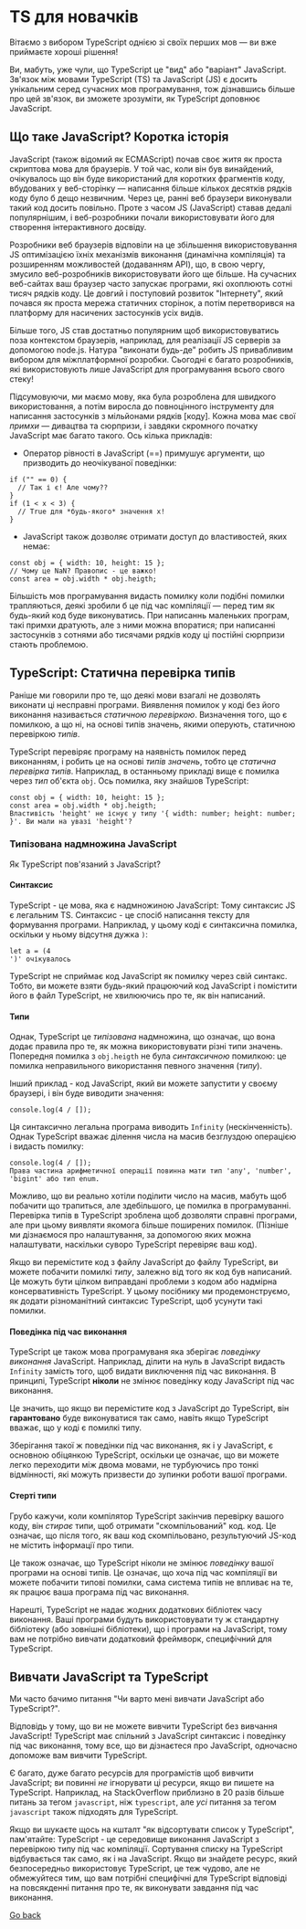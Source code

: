 # TS для новачків
Вітаємо з вибором TypeScript однією зі своїх перших мов — ви вже приймаєте хороші рішення!

Ви, мабуть, уже чули, що TypeScript це "вид" або "варіант" JavaScript. Зв'язок між мовами TypeScript (TS) та JavaScript (JS) є досить унікальним серед сучасних мов програмування, тож дізнавшись більше про цей зв'язок, ви зможете зрозуміти, як TypeScript доповнює JavaScript.

## Що таке JavaScript? Коротка історія
JavaScript (також відомий як ECMAScript) почав своє житя як проста скриптова мова для браузерів. У той час, коли він був винайдений, очікувалось що він буде використаний для коротких фрагментів коду, вбудованих у веб-сторінку — написання більше кількох десятків рядків коду було б дещо незвичним. Через це, ранні веб браузери виконували такий код досить повільно. Проте з часом JS (JavaScript) ставав дедалі популярнішим, і веб-розробники почали використовувати його для створення інтерактивного досвіду.

Розробники веб браузерів відповіли на це збільшення використовування JS оптимізацією їхніх механізмів виконання (динамічна компіляція) та розширенням можливостей (додаванням API), що, в свою чергу, змусило веб-розробників використовувати його ще більше. На сучасних веб-сайтах ваш браузер часто запускає програми, які охоплюють сотні тисяч рядків коду. Це довгий і поступовий розвиток "Інтернету", який почався як проста мережа статичних сторінок, а потім перетворився на платформу для насичених застосунків усіх видів.

Більше того, JS став достатньо популярним щоб використовуватись поза контекстом браузерів, наприклад, для реалізації JS серверів за допомогою node.js. Натура "виконати будь-де" робить JS привабливим вибором для міжплатформної розробки. Сьогодні є багато розробників, які використовують лише JavaScript для програмування всього свого стеку!

Підсумовуючи, ми маємо мову, яка була розроблена для швидкого використовання, а потім виросла до повноцінного інструменту для написання застосунків з мільйонами рядків [коду]. Кожна мова має свої *примхи* — дивацтва та сюрпризи, і завдяки скромного початку JavaScript має багато такого. Ось кілька прикладів:

- Оператор рівності в JavaScript (==) примушує аргументи, що призводить до неочікуваної поведінки:

```
if ("" == 0) {
  // Так і є! Але чому??
}
if (1 < x < 3) {
  // True для *будь-якого* значення х!
}
```

- JavaScript також дозволяє отримати доступ до властивостей, яких немає:

```
const obj = { width: 10, height: 15 };
// Чому це NaN? Правопис - це важко!
const area = obj.width * obj.heigth;
```

Більшість мов програмування видасть помилку коли подібні помилки трапляються, деякі зробили б це під час компіляції — перед тим як будь-який код буде виконуватись. При написаннь маленьких програм, такі примхи дратують, але з ними можна впоратися; при написанні застосунків з сотнями або тисячами рядків коду ці постійні сюрпризи стають проблемою.

## TypeScript: Статична перевірка типів
Раніше ми говорили про те, що деякі мови взагалі не дозволять виконати ці несправні програми. Виявлення помилок у коді без його виконання називається *статичною перевіркою*. Визначення того, що є помилкою, а що ні, на основі типів значень, якими оперують, статичною перевіркою *типів*.

TypeScript перевіряє програму на наявність помилок перед виконанням, і робить це на основі *типів значень*, тобто це *статична перевірка типів*. Наприклад, в останньому прикладі вище є помилка через *тип* об'єкта `obj`. Ось помилка, яку знайшов TypeScript:

```
const obj = { width: 10, height: 15 };
const area = obj.width * obj.heigth;
Властивість 'height' не існує у типу '{ width: number; height: number; }'. Ви мали на увазі 'height'?
```

### Типізована надмножина JavaScript
Як TypeScript пов'язаний з JavaScript?

#### Синтаксис
TypeScript - це мова, яка є надмножиною JavaScript: Тому синтаксис JS є легальним TS. Синтаксис - це спосіб написання тексту для формування програми. Наприклад, у цьому коді є синтаксична помилка, оскільки у ньому відсутня дужка `)`:

```
let a = (4
')' очікувалось
```

TypeScript не сприймає код JavaScript як помилку через свій синтакс. Тобто, ви можете взяти будь-який працюючий код JavaScript і помістити його в файл TypeScript, не хвилюючись про те, як він написаний.

#### Типи
Однак, TypeScript це *типізована* надмножина, що означає, що вона додає правила про те, як можна використовувати різні типи значень. Попередня помилка з `obj.heigth` не була *синтаксичною* помилкою: це помилка неправильного використання певного значення (*типу*).

Інший приклад - код JavaScript, який ви можете запустити у своєму браузері, і він буде виводити значення:

```
console.log(4 / []);
```

Ця синтаксично легальна програма виводить `Infinity` (нескінченність). Однак TypeScript вважає ділення числа на масив безглуздою операцією і видасть помилку:

```
console.log(4 / []);
Права частина арифметичної операції повинна мати тип 'any', 'number', 'bigint' або тип enum.
```

Можливо, що ви реально хотіли поділити число на масив, мабуть щоб побачити що трапиться, але здебільшого, це помилка в програмуванні. Перевірка типів в TypeScript зроблена щоб дозволяти справні програми, але при цьому виявляти якомога більше поширених помилок. (Пізніше ми дізнаємося про налаштування, за допомогою яких можна налаштувати, наскільки суворо TypeScript перевіряє ваш код).

Якщо ви перемістите код з файлу JavaScript до файлу TypeScript, ви можете побачити помилкі *типу*, залежно від того як код був написаний. Це можуть бути цілком виправдані проблеми з кодом або надмірна консервативність TypeScript. У цьому посібнику ми продемонструємо, як додати різноманітний синтаксис TypeScript, щоб усунути такі помилки.

#### Поведінка під час виконання
TypeScript це також мова програмуваня яка зберігає *поведінку виконання* JavaScript. Наприклад, ділити на нуль в JavaScript видасть `Infinity` замість того, щоб видати виключення під час виконання. В принципі, TypeScript **ніколи** не змінює поведінку коду JavaScript під час виконання.

Це значить, що якщо ви перемістите код з JavaScript до TypeScript, він **гарантовано** буде виконуватися так само, навіть якщо TypeScript вважає, що у коді є помилкі типу.

Зберігання такої ж поведінки під час виконання, як і у JavaScript, є основною обіцянкою TypeScript, оскільки це означає, що ви можете легко переходити між двома мовами, не турбуючись про тонкі відмінності, які можуть призвести до зупинки роботи вашої програми.

#### Стерті типи
Грубо кажучи, коли компілятор TypeScript закінчив перевірку вашого коду, він *стирає* типи, щоб отримати "скомпільований" код. код. Це означає, що після того, як ваш код скомпільовано, результуючий JS-код не містить інформації про типи.

Це також означає, що TypeScript ніколи не змінює *поведінку* вашої програми на основі типів. Це означає, що хоча під час компіляції ви можете побачити типові помилки, сама система типів не впливає на те, як працює ваша програма під час виконання.

Нарешті, TypeScript не надає жодних додаткових бібліотек часу виконання. Ваші програми будуть використовувати ту ж стандартну бібліотеку (або зовнішні бібліотеки), що і програми на JavaScript, тому вам не потрібно вивчати додатковий фреймворк, специфічний для TypeScript.

## Вивчати JavaScript та TypeScript
Ми часто бачимо питання "Чи варто мені вивчати JavaScript або TypeScript?".

Відповідь у тому, що ви не можете вивчити TypeScript без вивчання JavaScript! TypeScript має спільний з JavaScript синтаксис і поведінку під час виконання, тому все, що ви дізнаєтеся про JavaScript, одночасно допоможе вам вивчити TypeScript.

Є багато, дуже багато ресурсів для програмістів щоб вивчити JavaScript; ви повинні *не* ігнорувати ці ресурси, якщо ви пишете на TypeScript. Наприклад, на StackOverflow приблизно в 20 разів більше питань за тегом `javascript`, ніж `typescript`, але *усі* питання за тегом `javascript` також підходять для TypeScript.

Якщо ви шукаєте щось на кшталт "як відсортувати список у TypeScript", пам'ятайте: TypeScript - це середовище виконання JavaScript з перевіркою типу під час компіляції. Сортування списку на TypeScript відбувається так само, як і на JavaScript. Якщо ви знайдете ресурс, який безпосередньо використовує TypeScript, це теж чудово, але не обмежуйтеся тим, що вам потрібні специфічні для TypeScript відповіді на повсякденні питання про те, як виконувати завдання під час виконання.

[Go back](#get-started)
